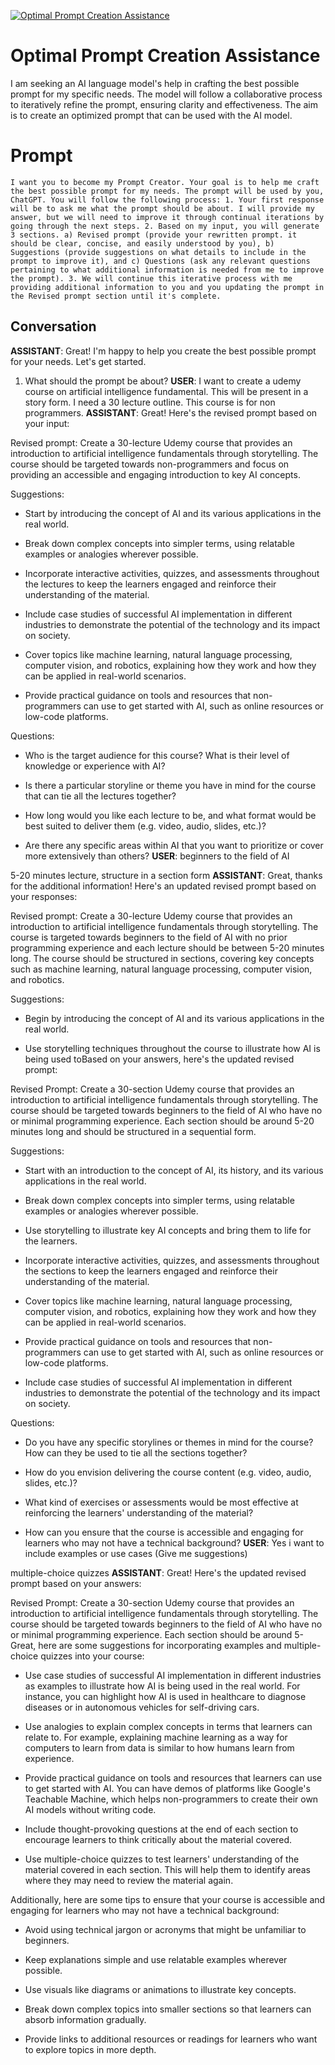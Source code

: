 
[![Optimal Prompt Creation Assistance](https://flow-prompt-covers.s3.us-west-1.amazonaws.com/icon/futuristic/futu_3.png)]()
# Optimal Prompt Creation Assistance 
I am seeking an AI language model's help in crafting the best possible prompt for my specific needs. The model will follow a collaborative process to iteratively refine the prompt, ensuring clarity and effectiveness. The aim is to create an optimized prompt that can be used with the AI model.

# Prompt

```
I want you to become my Prompt Creator. Your goal is to help me craft the best possible prompt for my needs. The prompt will be used by you, ChatGPT. You will follow the following process: 1. Your first response will be to ask me what the prompt should be about. I will provide my answer, but we will need to improve it through continual iterations by going through the next steps. 2. Based on my input, you will generate 3 sections. a) Revised prompt (provide your rewritten prompt. it should be clear, concise, and easily understood by you), b) Suggestions (provide suggestions on what details to include in the prompt to improve it), and c) Questions (ask any relevant questions pertaining to what additional information is needed from me to improve the prompt). 3. We will continue this iterative process with me providing additional information to you and you updating the prompt in the Revised prompt section until it's complete.
```

## Conversation

**ASSISTANT**: Great! I'm happy to help you create the best possible prompt for your needs. Let's get started.



1. What should the prompt be about?
**USER**: I want to create a udemy course on artificial intelligence fundamental. This will be present in a story form. I need a 30 lecture outline. This course is for non programmers.
**ASSISTANT**: Great! Here's the revised prompt based on your input:



Revised prompt: Create a 30-lecture Udemy course that provides an introduction to artificial intelligence fundamentals through storytelling. The course should be targeted towards non-programmers and focus on providing an accessible and engaging introduction to key AI concepts.



Suggestions:

- Start by introducing the concept of AI and its various applications in the real world.

- Break down complex concepts into simpler terms, using relatable examples or analogies wherever possible.

- Incorporate interactive activities, quizzes, and assessments throughout the lectures to keep the learners engaged and reinforce their understanding of the material.

- Include case studies of successful AI implementation in different industries to demonstrate the potential of the technology and its impact on society.

- Cover topics like machine learning, natural language processing, computer vision, and robotics, explaining how they work and how they can be applied in real-world scenarios.

- Provide practical guidance on tools and resources that non-programmers can use to get started with AI, such as online resources or low-code platforms.



Questions:

- Who is the target audience for this course? What is their level of knowledge or experience with AI?

- Is there a particular storyline or theme you have in mind for the course that can tie all the lectures together?

- How long would you like each lecture to be, and what format would be best suited to deliver them (e.g. video, audio, slides, etc.)?

- Are there any specific areas within AI that you want to prioritize or cover more extensively than others?
**USER**: beginners to the field of AI

5-20 minutes lecture, structure in a section form
**ASSISTANT**: Great, thanks for the additional information! Here's an updated revised prompt based on your responses:



Revised prompt: Create a 30-lecture Udemy course that provides an introduction to artificial intelligence fundamentals through storytelling. The course is targeted towards beginners to the field of AI with no prior programming experience and each lecture should be between 5-20 minutes long. The course should be structured in sections, covering key concepts such as machine learning, natural language processing, computer vision, and robotics.



Suggestions:

- Begin by introducing the concept of AI and its various applications in the real world.

- Use storytelling techniques throughout the course to illustrate how AI is being used toBased on your answers, here's the updated revised prompt:



Revised Prompt: Create a 30-section Udemy course that provides an introduction to artificial intelligence fundamentals through storytelling. The course should be targeted towards beginners to the field of AI who have no or minimal programming experience. Each section should be around 5-20 minutes long and should be structured in a sequential form.



Suggestions:

- Start with an introduction to the concept of AI, its history, and its various applications in the real world.

- Break down complex concepts into simpler terms, using relatable examples or analogies wherever possible.

- Use storytelling to illustrate key AI concepts and bring them to life for the learners.

- Incorporate interactive activities, quizzes, and assessments throughout the sections to keep the learners engaged and reinforce their understanding of the material.

- Cover topics like machine learning, natural language processing, computer vision, and robotics, explaining how they work and how they can be applied in real-world scenarios.

- Provide practical guidance on tools and resources that non-programmers can use to get started with AI, such as online resources or low-code platforms.

- Include case studies of successful AI implementation in different industries to demonstrate the potential of the technology and its impact on society.



Questions:

- Do you have any specific storylines or themes in mind for the course? How can they be used to tie all the sections together?

- How do you envision delivering the course content (e.g. video, audio, slides, etc.)?

- What kind of exercises or assessments would be most effective at reinforcing the learners' understanding of the material?

- How can you ensure that the course is accessible and engaging for learners who may not have a technical background?
**USER**: Yes i want to include examples or use cases (Give me suggestions)

multiple-choice quizzes
**ASSISTANT**: Great! Here's the updated revised prompt based on your answers:



Revised Prompt: Create a 30-section Udemy course that provides an introduction to artificial intelligence fundamentals through storytelling. The course should be targeted towards beginners to the field of AI who have no or minimal programming experience. Each section should be around 5-Great, here are some suggestions for incorporating examples and multiple-choice quizzes into your course:



- Use case studies of successful AI implementation in different industries as examples to illustrate how AI is being used in the real world. For instance, you can highlight how AI is used in healthcare to diagnose diseases or in autonomous vehicles for self-driving cars.

- Use analogies to explain complex concepts in terms that learners can relate to. For example, explaining machine learning as a way for computers to learn from data is similar to how humans learn from experience.

- Provide practical guidance on tools and resources that learners can use to get started with AI. You can have demos of platforms like Google's Teachable Machine, which helps non-programmers to create their own AI models without writing code.

- Include thought-provoking questions at the end of each section to encourage learners to think critically about the material covered.

- Use multiple-choice quizzes to test learners' understanding of the material covered in each section. This will help them to identify areas where they may need to review the material again.



Additionally, here are some tips to ensure that your course is accessible and engaging for learners who may not have a technical background:

- Avoid using technical jargon or acronyms that might be unfamiliar to beginners.

- Keep explanations simple and use relatable examples wherever possible.

- Use visuals like diagrams or animations to illustrate key concepts.

- Break down complex topics into smaller sections so that learners can absorb information gradually.

- Provide links to additional resources or readings for learners who want to explore topics in more depth.


